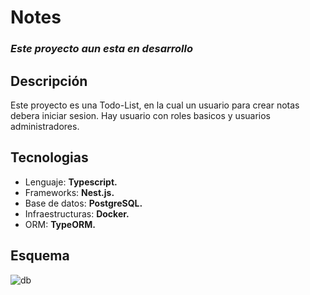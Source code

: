 # Notes

### **_Este proyecto aun esta en desarrollo_**

## Descripción

Este proyecto es una Todo-List, en la cual un usuario para crear notas debera iniciar sesion. Hay usuario con roles basicos y usuarios administradores.

## Tecnologias

- Lenguaje: **Typescript.**
- Frameworks: **Nest.js.**
- Base de datos: **PostgreSQL.**
- Infraestructuras: **Docker.**
- ORM: **TypeORM.**


## Esquema
![db](https://res.cloudinary.com/df76rzfse/image/upload/v1700680510/Tomas/schema-db_frpvfe.png)
